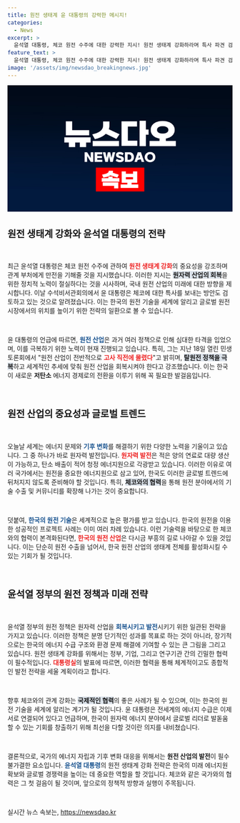 ```yaml
---
title: 원전 생태계 윤 대통령의 강력한 메시지!
categories:
  - News
excerpt: >
  윤석열 대통령, 체코 원전 수주에 대한 강력한 지시! 원전 생태계 강화하라며 특사 파견 검토 중. 한국 원전 산업의 부흥을 향한 야심 찬 계획이 시작된다. 클릭하여 자세히 알아보세요!
feature_text: >
  윤석열 대통령, 체코 원전 수주에 대한 강력한 지시! 원전 생태계 강화하라며 특사 파견 검토 중. 한국 원전 산업의 부흥을 향한 야심 찬 계획이 시작된다. 클릭하여 자세히 알아보세요!
image: '/assets/img/newsdao_breakingnews.jpg'
---
```


<p><img src="/assets/img/newsdao_breakingnews.jpg" alt="koreaapp 속보" /></p>

<h2 data-ke-size="size26">원전 생태계 강화와 윤석열 대통령의 전략</h2>

<p data-ke-size="size16">&nbsp;</p>

<p data-ke-size="size16">최근 윤석열 대통령은 체코 원전 수주에 관하여 <b><span style="color: #ee2323;">원전 생태계 강화</span></b>의 중요성을 강조하며 관계 부처에게 만전을 기해줄 것을 지시했습니다. 이러한 지시는 <b><span style="background-color: #21538527;">원자력 산업의 회복</span></b>을 위한 정치적 노력이 절실하다는 것을 시사하며, 국내 원전 산업의 미래에 대한 방향을 제시합니다. 이날 수석비서관회의에서 윤 대통령은 체코에 대한 특사를 보내는 방안도 검토하고 있는 것으로 알려졌습니다. 이는 한국의 원전 기술을 세계에 알리고 글로벌 원전 시장에서의 위치를 높이기 위한 전략의 일환으로 볼 수 있습니다.</p>

<p data-ke-size="size16">&nbsp;</p>

<p data-ke-size="size16">윤 대통령의 언급에 따르면, <b><span style="color: #1a5490;">원전 산업</span></b>은 과거 여러 정책으로 인해 심대한 타격을 입었으며, 이를 극복하기 위한 노력이 현재 진행되고 있습니다. 특히, 그는 지난 18일 열린 민생토론회에서 "원전 산업이 전반적으로 <b><span style="color: #ee2323;">고사 직전에 몰렸다</span></b>"고 밝히며, <b><span style="background-color: #21538527;">탈원전 정책을 극복</span></b>하고 세계적인 추세에 맞춰 원전 산업을 회복시켜야 한다고 강조했습니다. 이는 한국이 새로운 <b>저탄소</b> 에너지 경제로의 전환을 이루기 위해 꼭 필요한 발걸음입니다.</p>

<p data-ke-size="size16">&nbsp;</p>

<h2 data-ke-size="size26">원전 산업의 중요성과 글로벌 트렌드</h2>

<p data-ke-size="size16">&nbsp;</p>

<p data-ke-size="size16">오늘날 세계는 에너지 문제와 <b><span style="color: #1a5490;">기후 변화</span></b>를 해결하기 위한 다양한 노력을 기울이고 있습니다. 그 중 하나가 바로 원자력 발전입니다. <b><span style="color: #ee2323;">원자력 발전</span></b>은 적은 양의 연료로 대량 생산이 가능하고, 탄소 배출이 적어 청정 에너지원으로 각광받고 있습니다. 이러한 이유로 여러 국가에서는 원전을 중요한 에너지원으로 삼고 있어, 한국도 이러한 글로벌 트렌드에 뒤처지지 않도록 준비해야 할 것입니다. 특히, <b><span style="background-color: #21538527;">체코와의 협력</span></b>을 통해 원전 분야에서의 기술 수출 및 커뮤니티를 확장해 나가는 것이 중요합니다.</p>

<p data-ke-size="size16">&nbsp;</p>

<p data-ke-size="size16">덧붙여, <b><span style="color: #1a5490;">한국의 원전 기술</span></b>은 세계적으로 높은 평가를 받고 있습니다. 한국의 원전을 이용한 성공적인 프로젝트 사례는 이미 여러 차례 있습니다. 이런 기술력을 바탕으로 한 체코와의 협력이 본격화된다면, <b><span style="color: #ee2323;">한국의 원전 산업</span></b>은 다시금 부흥의 길로 나아갈 수 있을 것입니다. 이는 단순히 원전 수출을 넘어서, 한국 원전 산업의 생태계 전체를 활성화시킬 수 있는 기회가 될 것입니다.</p>

<p data-ke-size="size16">&nbsp;</p>

<h2 data-ke-size="size26">윤석열 정부의 원전 정책과 미래 전략</h2>

<p data-ke-size="size16">&nbsp;</p>

<p data-ke-size="size16">윤석열 정부의 원전 정책은 원자력 산업을 <b><span style="color: #1a5490;">회복시키고 발전</span></b>시키기 위한 일관된 전략을 가지고 있습니다. 이러한 정책은 분명 단기적인 성과를 목표로 하는 것이 아니라, 장기적으로는 한국의 에너지 수급 구조와 환경 문제 해결에 기여할 수 있는 큰 그림을 그리고 있습니다. 원전 생태계 강화를 위해서는 정부, 기업, 그리고 연구기관 간의 긴밀한 협력이 필수적입니다. <b><span style="color: #ee2323;">대통령실</span></b>의 발표에 따르면, 이러한 협력을 통해 체계적이고도 종합적인 발전 전략을 세울 계획이라고 합니다.</p>

<p data-ke-size="size16">&nbsp;</p>

<p data-ke-size="size16">향후 체코와의 관계 강화는 <b><span style="background-color: #21538527;">국제적인 협력</span></b>의 좋은 사례가 될 수 있으며, 이는 한국의 원전 기술을 세계에 알리는 계기가 될 것입니다. 윤 대통령은 전세계의 에너지 수급은 이제 서로 연결되어 있다고 언급하며, 한국이 원자력 에너지 분야에서 글로벌 리더로 발돋움 할 수 있는 기회를 창출하기 위해 최선을 다할 것이란 의지를 내비쳤습니다.</p>

<p data-ke-size="size16">&nbsp;</p>

<p data-ke-size="size16">결론적으로, 국가의 에너지 자립과 기후 변화 대응을 위해서는 <b>원전 산업의 발전</b>이 필수불가결한 요소입니다. <b><span style="color: #1a5490;">윤석열 대통령</span></b>의 원전 생태계 강화 전략은 한국의 미래 에너지원 확보와 글로벌 경쟁력을 높이는 데 중요한 역할을 할 것입니다. 체코와 같은 국가와의 협력은 그 첫 걸음이 될 것이며, 앞으로의 정책적 방향과 실행이 주목됩니다.</p>

<p data-ke-size="size16">&nbsp;</p>
실시간 뉴스 속보는, <a href="https://newsdao.kr" rel="dofollow">https://newsdao.kr</a>



